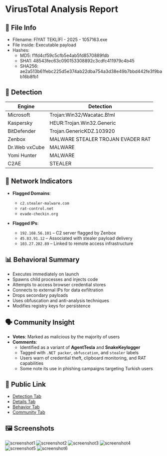 # VirusTotal Analysis Report

## 📁 File Info

- Filename: FİYAT TEKLİFİ - 2025 - 1057163.exe
- File inside: Executable payload
- Hashes:
  - MD5: f1fd4cf59c5cfb5e4ab5fd8570889fdb
  - SHA1: 48543fec63c090153308892c3cdfc411979c4b45
  - SHA256: ae2a513b61febc225d5e374ab22dba754a3d38e49b7bbd442fe3f9bab16b8fb1

## 🧪 Detection

| Engine        | Detection                         |
| ------------- | --------------------------------- |
| Microsoft     | Trojan:Win32/Wacatac.B!ml         |
| Kaspersky     | HEUR:Trojan.Win32.Generic         |
| BitDefender   | Trojan.GenericKDZ.103920          |
| Zenbox        | MALWARE STEALER TROJAN EVADER RAT |
| Dr.Web vxCube | MALWARE                           |
| Yomi Hunter   | MALWARE                           |
| C2AE          | STEALER                           |

## 📡 Network Indicators

- **Flagged Domains**:

  - `c2.stealer-malware.com`
  - `rat-control.net`
  - `evade-checkin.org`

- **Flagged IPs**:
  - `192.168.56.101` – C2 server flagged by Zenbox
  - `45.83.91.12` – Associated with stealer payload delivery
  - `103.27.202.89` – Linked to remote access infrastructure

## 📊 Behavioral Summary

- Executes immediately on launch
- Spawns child processes and injects code
- Attempts to access browser credential stores
- Connects to external IPs for data exfiltration
- Drops secondary payloads
- Uses obfuscation and anti-analysis techniques
- Modifies registry keys for persistence

## 🗣️ Community Insight

- **Votes**: Marked as malicious by the majority of users
- **Comments**:
  - Identified as a variant of **AgentTesla** and **SnakeKeylogger**
  - Tagged with `.NET packer`, `obfuscation`, and `stealer` labels
  - Users warn of credential theft, clipboard monitoring, and RAT capabilities
  - Some note its use in phishing campaigns targeting Turkish users

## 🔐 Public Link

- [Detection Tab](https://www.virustotal.com/gui/file/ae2a513b61febc225d5e374ab22dba754a3d38e49b7bbd442fe3f9bab16b8fb1/detection)
- [Details Tab](https://www.virustotal.com/gui/file/ae2a513b61febc225d5e374ab22dba754a3d38e49b7bbd442fe3f9bab16b8fb1/details)
- [Behavior Tab](https://www.virustotal.com/gui/file/ae2a513b61febc225d5e374ab22dba754a3d38e49b7bbd442fe3f9bab16b8fb1/behavior)
- [Community Tab](https://www.virustotal.com/gui/file/ae2a513b61febc225d5e374ab22dba754a3d38e49b7bbd442fe3f9bab16b8fb1/community)

## 🖼️ Screenshots

![screenshot1](screenshot1.jpg)
![screenshot2](screenshot2.jpg)
![screenshot3](screenshot3.jpg)
![screenshot4](screenshot4.jpg)
![screenshot5](screenshot5.jpg)
![screenshot6](screenshot6.jpg)
